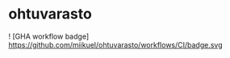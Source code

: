 # ohtuvarasto

! [GHA workflow badge] https://github.com/miikuel/ohtuvarasto/workflows/CI/badge.svg
